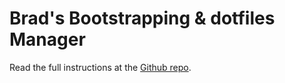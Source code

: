 # Brad's Bootstrapping & dotfiles Manager

Read the full instructions at the [Github repo](https://github.com/bradleyfrank/ansible#readme).
